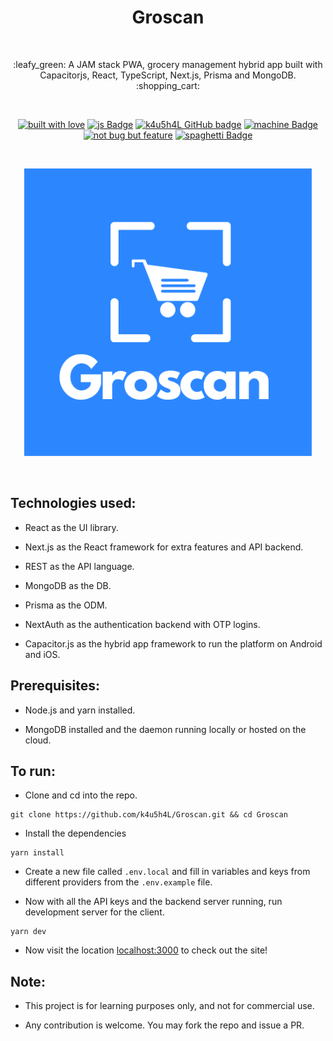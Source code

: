 <h1 align="center">Groscan</h1></br>

<p align="center">
:leafy_green:  A JAM stack PWA, grocery management hybrid app built with Capacitorjs, React, TypeScript, Next.js, Prisma and MongoDB. :shopping_cart:
</p>
<br>

<p align="center">
  <a href="#"><img alt="built with love" src="https://forthebadge.com/images/badges/built-with-love.svg"/></a>
  <a href="#"><img alt="js Badge" src="https://forthebadge.com/images/badges/made-with-typescript.svg"/></a>
  <a href="https://github.com/k4u5h4L"><img alt="k4u5h4L GitHub badge" height="37" src="https://badgen.net/badge/GitHub/k4u5h4L?icon=github&color=24292e"/></a>
  <a href="#"><img alt="machine Badge" height="37" src="https://forthebadge.com/images/badges/works-on-my-machine.svg"/></a>
  <a href="#"><img alt="not bug but feature" height="37" src="https://forthebadge.com/images/badges/not-a-bug-a-feature.svg"/></a>
  <a href="#"><img alt="spaghetti Badge" src="https://forthebadge.com/images/badges/contains-tasty-spaghetti-code.svg"/></a>
</p>

<br>
<p align="center">
<img width="460px" src="assets/logo.png" alt="Groscan"></img>
</p><br>

## Technologies used:

-   React as the UI library.

-   Next.js as the React framework for extra features and API backend.

-   REST as the API language.

-   MongoDB as the DB.

-   Prisma as the ODM.

-   NextAuth as the authentication backend with OTP logins.

-   Capacitor.js as the hybrid app framework to run the platform on Android and iOS.

## Prerequisites:

-   Node.js and yarn installed.

-   MongoDB installed and the daemon running locally or hosted on the cloud.

## To run:

-   Clone and cd into the repo.

```
git clone https://github.com/k4u5h4L/Groscan.git && cd Groscan
```

-   Install the dependencies

```
yarn install
```

-   Create a new file called `.env.local` and fill in variables and keys from different providers from the `.env.example` file.

-   Now with all the API keys and the backend server running, run development server for the client.

```
yarn dev
```

-   Now visit the location [localhost:3000](http://localhost:3000) to check out the site!

## Note:

-   This project is for learning purposes only, and not for commercial use.

-   Any contribution is welcome. You may fork the repo and issue a PR.
